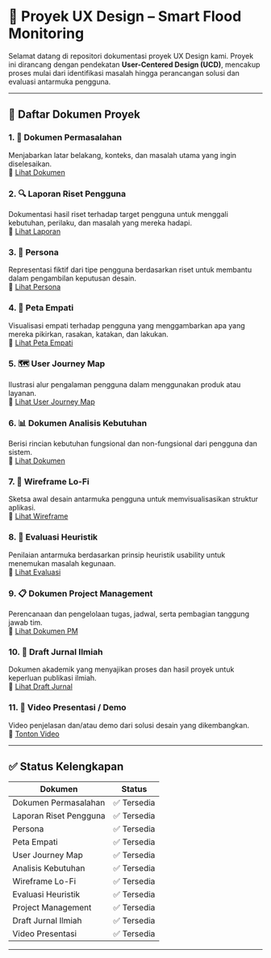 # 📘 Proyek UX Design – Smart Flood Monitoring

Selamat datang di repositori dokumentasi proyek UX Design kami. Proyek ini dirancang dengan pendekatan **User-Centered Design (UCD)**, mencakup proses mulai dari identifikasi masalah hingga perancangan solusi dan evaluasi antarmuka pengguna.

---

## 📂 Daftar Dokumen Proyek

### 1. 🧩 Dokumen Permasalahan  
Menjabarkan latar belakang, konteks, dan masalah utama yang ingin diselesaikan.  
🔗 [Lihat Dokumen](https://docs.google.com/document/d/10rSAoauwT0Y-mugxvOQ_jMusICciVnOpnG5slBvqrYg/edit?usp=sharing)

### 2. 🔍 Laporan Riset Pengguna  
Dokumentasi hasil riset terhadap target pengguna untuk menggali kebutuhan, perilaku, dan masalah yang mereka hadapi.  
🔗 [Lihat Laporan](https://docs.google.com/document/d/1-W7tmO-xP9ZNlz2Oiu8mwFxS_4dZiqC95B4VJAK8_Ls/edit?usp=sharing)

### 3. 👤 Persona  
Representasi fiktif dari tipe pengguna berdasarkan riset untuk membantu dalam pengambilan keputusan desain.  
🔗 [Lihat Persona](https://www.canva.com/design/DAGmADPD8Zg/hgCTtYZ93E9XEyutJ2QNvg/edit)

### 4. 🧠 Peta Empati  
Visualisasi empati terhadap pengguna yang menggambarkan apa yang mereka pikirkan, rasakan, katakan, dan lakukan.  
🔗 [Lihat Peta Empati](https://www.canva.com/design/DAGl8ItQiSY/eUXv1IWScger9X2Sifuteg/edit?utm_content=DAGl8ItQiSY&utm_campaign=designshare&utm_medium=link2&utm_source=sharebutton)

### 5. 🗺️ User Journey Map  
Ilustrasi alur pengalaman pengguna dalam menggunakan produk atau layanan.  
🔗 [Lihat User Journey Map](https://www.canva.com/design/DAGmAbhwJ6g/w73bghddDfjz84x_TZzRFQ/edit?utm_content=DAGmAbhwJ6g&utm_campaign=designshare&utm_medium=link2&utm_source=sharebutton)

### 6. 📊 Dokumen Analisis Kebutuhan  
Berisi rincian kebutuhan fungsional dan non-fungsional dari pengguna dan sistem.  
🔗 [Lihat Dokumen](https://telkomuniversityofficial-my.sharepoint.com/:x:/g/personal/kagazuki_student_telkomuniversity_ac_id/Ebhx4Y80FJtMmTsSw1DC-zsBLciAzUMlNlSg1bWYyXxV1g?e=EZ1zvF)

### 7. 🧾 Wireframe Lo-Fi  
Sketsa awal desain antarmuka pengguna untuk memvisualisasikan struktur aplikasi.  
🔗 [Lihat Wireframe](https://drive.google.com/drive/folders/1XQyXZXgNZDujUWNSqu-yZvdQE0nU1cc3?usp=sharing)

### 8. 🧪 Evaluasi Heuristik  
Penilaian antarmuka berdasarkan prinsip heuristik usability untuk menemukan masalah kegunaan.  
🔗 [Lihat Evaluasi](https://docs.google.com/document/d/1RyNp37YbhYeSCG6qt1y7cBQD1PpmlVrJ/edit?usp=sharing&ouid=103386600832575126056&rtpof=true&sd=true)

### 9. 📋 Dokumen Project Management  
Perencanaan dan pengelolaan tugas, jadwal, serta pembagian tanggung jawab tim.  
🔗 [Lihat Dokumen PM](https://docs.google.com/spreadsheets/d/1fp4eTRRQPsN2pcuikBfcRgieD3_tBqqJbbO5y9UqGYU/edit?usp=sharing)

### 10. 📑 Draft Jurnal Ilmiah  
Dokumen akademik yang menyajikan proses dan hasil proyek untuk keperluan publikasi ilmiah.  
🔗 [Lihat Draft Jurnal](https://docs.google.com/document/d/14efiv4Mal2DiDbskJWoq5jPVxco9ygFz3eA5ekpzoDg/edit?usp=sharing)

### 11. 🎥 Video Presentasi / Demo  
Video penjelasan dan/atau demo dari solusi desain yang dikembangkan.  
🔗 [Tonton Video](https://youtu.be/Vykst1X--yA?si=_bAAjxF7VClnxeon)

---

## ✅ Status Kelengkapan

| Dokumen                    | Status       |
|---------------------------|--------------|
| Dokumen Permasalahan      | ✅ Tersedia   |
| Laporan Riset Pengguna    | ✅ Tersedia   |
| Persona                   | ✅ Tersedia   |
| Peta Empati               | ✅ Tersedia   |
| User Journey Map          | ✅ Tersedia   |
| Analisis Kebutuhan        | ✅ Tersedia   |
| Wireframe Lo-Fi           | ✅ Tersedia   |
| Evaluasi Heuristik        | ✅ Tersedia   |
| Project Management        | ✅ Tersedia   |
| Draft Jurnal Ilmiah       | ✅ Tersedia   |
| Video Presentasi          | ✅ Tersedia   |

---
